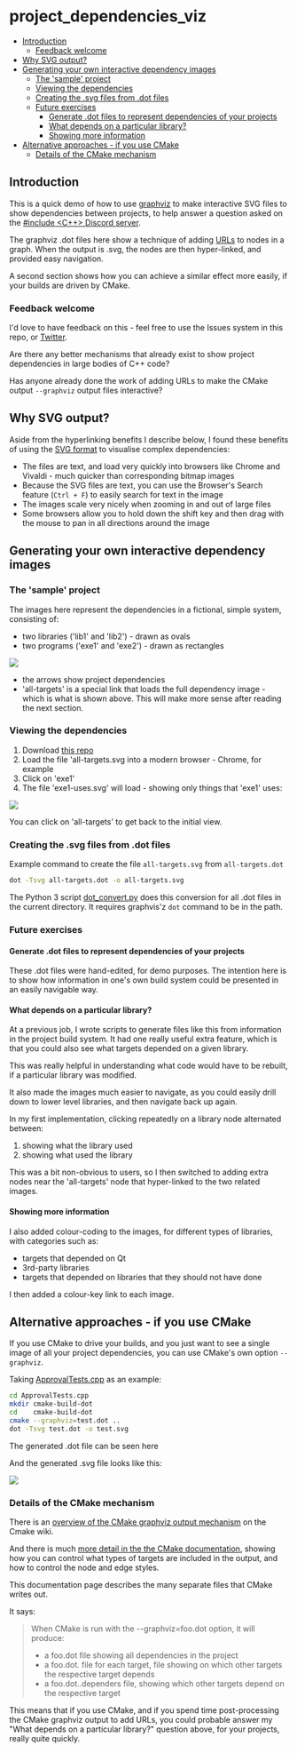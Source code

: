 <a id="top"></a>

# project_dependencies_viz

<!-- START doctoc generated TOC please keep comment here to allow auto update -->
<!-- DON'T EDIT THIS SECTION, INSTEAD RE-RUN doctoc TO UPDATE -->


- [Introduction](#introduction)
  - [Feedback welcome](#feedback-welcome)
- [Why SVG output?](#why-svg-output)
- [Generating your own interactive dependency images](#generating-your-own-interactive-dependency-images)
  - [The 'sample' project](#the-sample-project)
  - [Viewing the dependencies](#viewing-the-dependencies)
  - [Creating the .svg files from .dot files](#creating-the-svg-files-from-dot-files)
  - [Future exercises](#future-exercises)
    - [Generate .dot files to represent dependencies of your projects](#generate-dot-files-to-represent-dependencies-of-your-projects)
    - [What depends on a particular library?](#what-depends-on-a-particular-library)
    - [Showing more information](#showing-more-information)
- [Alternative approaches - if you use CMake](#alternative-approaches---if-you-use-cmake)
  - [Details of the CMake mechanism](#details-of-the-cmake-mechanism)

<!-- END doctoc generated TOC please keep comment here to allow auto update -->

## Introduction

This is a quick demo of how to use [graphviz](https://www.graphviz.org/) to make interactive SVG files to show dependencies between projects, to help answer a question asked on the [#include <C++> Discord server](https://www.includecpp.org/).

The graphviz .dot files here show a technique of adding [URLs](https://www.graphviz.org/doc/info/attrs.html#d:URL) to nodes in a graph. When the output is .svg, the nodes are then hyper-linked, and provided easy navigation.

A second section shows how you can achieve a similar effect more easily, if your builds are driven by CMake.

### Feedback welcome

I'd love to have feedback on this - feel free to use the Issues system in this repo, or [Twitter](https://twitter.com/ClareMacraeUK).
 
Are there any better mechanisms that already exist to show project dependencies in large bodies of C++ code?

Has anyone already done the work of adding URLs to make the CMake output `--graphviz` output files interactive?

## Why SVG output?

Aside from the hyperlinking benefits I describe below, I found these benefits of using the [SVG format](https://en.wikipedia.org/wiki/Scalable_Vector_Graphics) to visualise complex dependencies:

* The files are text, and load very quickly into browsers like Chrome and Vivaldi - much quicker than corresponding bitmap images
* Because the SVG files are text, you can use the Browser's Search feature (`Ctrl + F`) to easily search for text in the image
* The images scale very nicely when zooming in and out of large files
* Some browsers allow you to hold down the shift key and then drag with the mouse to pan in all directions around the image 

## Generating your own interactive dependency images

### The 'sample' project

The images here represent the dependencies in a fictional, simple system, consisting of:
 
* two libraries ('lib1' and 'lib2') - drawn as ovals 
* two programs ('exe1' and 'exe2') - drawn as rectangles

![](all-targets.svg)

* the arrows show project dependencies 
* 'all-targets' is a special link that loads the full dependency image - which is what is shown above. This will make more sense after reading the next section.

### Viewing the dependencies

1. Download [this repo](https://github.com/claremacrae/project_dependencies_viz)
2. Load the file 'all-targets.svg into a modern browser - Chrome, for example
3. Click on  'exe1'
4. The file 'exe1-uses.svg' will load - showing only things that 'exe1' uses:

![](exe1-uses.svg)

You can click on 'all-targets' to get back to the initial view.

### Creating the .svg files from .dot files

Example command to create the file `all-targets.svg` from `all-targets.dot`

```bash
dot -Tsvg all-targets.dot -o all-targets.svg
```
The Python 3 script [dot_convert.py](dot_convert.py) does this conversion for all .dot files in the current directory. It requires graphvis'z `dot` command to be in the path.

### Future exercises

#### Generate .dot files to represent dependencies of your projects

These .dot files were hand-edited, for demo purposes. The intention here is to show how information in one's own build system could be presented in an easily navigable way.

#### What depends on a particular library? 

At a previous job, I wrote scripts to generate files like this from information in the project build system. It had one really useful extra feature, which is that you could also see what targets depended on a given library.

This was really helpful in understanding what code would have to be rebuilt, if a particular library was modified.

It also made the images much easier to navigate, as you could easily drill down to lower level libraries, and then navigate back up again.

In my first implementation, clicking repeatedly on a library node alternated between:

1. showing what the library used
2. showing what used the library

This was a bit non-obvious to users, so I then switched to adding extra nodes near the 'all-targets' node that hyper-linked to the two related images. 

#### Showing more information

I also added colour-coding to the images, for different types of libraries, with categories such as:

* targets that depended on Qt
* 3rd-party libraries
* targets that depended on libraries that they should not have done

I then added a colour-key link to each image. 

## Alternative approaches - if you use CMake

If you use CMake to drive your builds, and you just want to see a single image of all your project dependencies, you can use CMake's own option `--graphviz`.

Taking [ApprovalTests.cpp](https://github.com/claremacrae/ApprovalTests.cpp/) as an example:

```bash
cd ApprovalTests.cpp
mkdir cmake-build-dot
cd    cmake-build-dot
cmake --graphviz=test.dot ..
dot -Tsvg test.dot -o test.svg
```

The generated .dot file can be seen here

And the generated .svg file looks like this:

![](cmake-generated-files/test.svg)

### Details of the CMake mechanism

There is an [overview of the CMake graphviz output mechanism](https://gitlab.kitware.com/cmake/community/wikis/doc/cmake/Graphviz) on the Cmake wiki.

And there is much [more detail in the the CMake documentation](https://cmake.org/cmake/help/latest/module/CMakeGraphVizOptions.html), showing how you can control what types of targets are included in the output, and how to control the node and edge styles.

This documentation page describes the many separate files that CMake writes out.

It says:

> When CMake is run with the --graphviz=foo.dot option, it will produce:
> * a foo.dot file showing all dependencies in the project
> * a foo.dot.<target> file for each target, file showing on which other targets the respective target depends
> * a foo.dot.<target>.dependers file, showing which other targets depend on the respective target

This means that if you use CMake, and if you spend time post-processing the CMake graphviz output to add URLs, you could probable answer my "What depends on a particular library?" question above, for your projects, really quite quickly.
